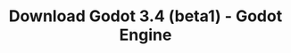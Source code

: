 ---
# Generated by /tools/generators/src/download_archive_generator !!! do not edit by hand !!!
title: 'Download Godot 3.4 (beta1) - Godot Engine'
type: 'download/archive'
name: '3.4'
flavor: 'beta1'
release_date: '2021-07-27T03:00:00-00:00'
release_notes: 'article/dev-snapshot-godot-3-4-beta-2/'
primaryPlatforms:
  - 'android.apk'
  - 'macos.universal'
  - 'windows.64'
  - 'linux_server.headless.64'
  - 'web'
  - 'templates'
links:
  android.apk:
    name: 'android.apk'
    title: 'Android'
    caption: 'Universal APK (ARM64 + ARMv7 + x86_64 + x86)'
    tags:
      - 'APK download'
      - 'ARM64/v7'
      - 'x86 (64 & 32 bit)'
    hosts:
      github_builds:
        regular: 'https://github.com/godotengine/godot-builds/releases/download/3.4-beta1/Godot_v3.4-beta1_android_editor.apk'
        mono: '#'
      github:
        regular: 'https://github.com/godotengine/godot/releases/download/3.4-beta1/Godot_v3.4-beta1_android_editor.apk'
        mono: '#'
  macos.universal:
    name: 'macos.universal'
    title: 'macOS'
    caption: 'Universal (x86_64 + Apple Silicon)'
    tags:
      - 'Intel/Apple Silicon'
      - '64 bit'
    hosts:
      github_builds:
        regular: 'https://github.com/godotengine/godot-builds/releases/download/3.4-beta1/Godot_v3.4-beta1_osx.universal.zip'
        mono: 'https://github.com/godotengine/godot-builds/releases/download/3.4-beta1/Godot_v3.4-beta1_mono_osx.universal.zip'
      github:
        regular: 'https://github.com/godotengine/godot/releases/download/3.4-beta1/Godot_v3.4-beta1_osx.universal.zip'
        mono: 'https://github.com/godotengine/godot/releases/download/3.4-beta1/Godot_v3.4-beta1_mono_osx.universal.zip'
  windows.64:
    name: 'windows.64'
    title: 'Windows'
    caption: 'Standard (x86_64)'
    tags:
      - '64 bit'
    hosts:
      github_builds:
        regular: 'https://github.com/godotengine/godot-builds/releases/download/3.4-beta1/Godot_v3.4-beta1_win64.exe.zip'
        mono: 'https://github.com/godotengine/godot-builds/releases/download/3.4-beta1/Godot_v3.4-beta1_mono_win64.zip'
      github:
        regular: 'https://github.com/godotengine/godot/releases/download/3.4-beta1/Godot_v3.4-beta1_win64.exe.zip'
        mono: 'https://github.com/godotengine/godot/releases/download/3.4-beta1/Godot_v3.4-beta1_mono_win64.zip'
  linux_server.headless.64:
    name: 'linux_server.headless.64'
    title: 'Linux Server'
    caption: 'Headless (x86_64)'
    tags:
      - '64 bit'
      - 'Headless'
    hosts:
      github_builds:
        regular: 'https://github.com/godotengine/godot-builds/releases/download/3.4-beta1/Godot_v3.4-beta1_linux_headless.64.zip'
        mono: 'https://github.com/godotengine/godot-builds/releases/download/3.4-beta1/Godot_v3.4-beta1_mono_linux_headless_64.zip'
      github:
        regular: 'https://github.com/godotengine/godot/releases/download/3.4-beta1/Godot_v3.4-beta1_linux_headless.64.zip'
        mono: 'https://github.com/godotengine/godot/releases/download/3.4-beta1/Godot_v3.4-beta1_mono_linux_headless_64.zip'
  web:
    name: 'web'
    title: 'Web editor'
    caption: ''
    tags:
      - 'Self-hosted'
      - 'Cross-platform'
    hosts:
      github_builds:
        regular: 'https://github.com/godotengine/godot-builds/releases/download/3.4-beta1/Godot_v3.4-beta1_web_editor.zip'
        mono: '#'
      github:
        regular: 'https://github.com/godotengine/godot/releases/download/3.4-beta1/Godot_v3.4-beta1_web_editor.zip'
        mono: '#'
  linux.64:
    name: 'linux.64'
    title: 'Linux'
    caption: 'Standard (x86_64)'
    tags:
      - '64 bit'
    hosts:
      github_builds:
        regular: 'https://github.com/godotengine/godot-builds/releases/download/3.4-beta1/Godot_v3.4-beta1_x11.64.zip'
        mono: 'https://github.com/godotengine/godot-builds/releases/download/3.4-beta1/Godot_v3.4-beta1_mono_x11_64.zip'
      github:
        regular: 'https://github.com/godotengine/godot/releases/download/3.4-beta1/Godot_v3.4-beta1_x11.64.zip'
        mono: 'https://github.com/godotengine/godot/releases/download/3.4-beta1/Godot_v3.4-beta1_mono_x11_64.zip'
  linux.32:
    name: 'linux.32'
    title: 'Linux'
    caption: 'Standard (x86)'
    tags:
      - '32 bit'
    hosts:
      github_builds:
        regular: 'https://github.com/godotengine/godot-builds/releases/download/3.4-beta1/Godot_v3.4-beta1_x11.32.zip'
        mono: 'https://github.com/godotengine/godot-builds/releases/download/3.4-beta1/Godot_v3.4-beta1_mono_x11_32.zip'
      github:
        regular: 'https://github.com/godotengine/godot/releases/download/3.4-beta1/Godot_v3.4-beta1_x11.32.zip'
        mono: 'https://github.com/godotengine/godot/releases/download/3.4-beta1/Godot_v3.4-beta1_mono_x11_32.zip'
  windows.32:
    name: 'windows.32'
    title: 'Windows'
    caption: 'Standard (x86)'
    tags:
      - '32 bit'
    hosts:
      github_builds:
        regular: 'https://github.com/godotengine/godot-builds/releases/download/3.4-beta1/Godot_v3.4-beta1_win32.exe.zip'
        mono: 'https://github.com/godotengine/godot-builds/releases/download/3.4-beta1/Godot_v3.4-beta1_mono_win32.zip'
      github:
        regular: 'https://github.com/godotengine/godot/releases/download/3.4-beta1/Godot_v3.4-beta1_win32.exe.zip'
        mono: 'https://github.com/godotengine/godot/releases/download/3.4-beta1/Godot_v3.4-beta1_mono_win32.zip'
  linux_server.64:
    name: 'linux_server.64'
    title: 'Linux Server'
    caption: 'Standard (x86_64)'
    tags:
      - '64 bit'
    hosts:
      github_builds:
        regular: 'https://github.com/godotengine/godot-builds/releases/download/3.4-beta1/Godot_v3.4-beta1_linux_server.64.zip'
        mono: 'https://github.com/godotengine/godot-builds/releases/download/3.4-beta1/Godot_v3.4-beta1_mono_linux_server_64.zip'
      github:
        regular: 'https://github.com/godotengine/godot/releases/download/3.4-beta1/Godot_v3.4-beta1_linux_server.64.zip'
        mono: 'https://github.com/godotengine/godot/releases/download/3.4-beta1/Godot_v3.4-beta1_mono_linux_server_64.zip'
  aar_library:
    name: 'aar_library'
    title: 'AAR library'
    caption: ''
    tags:
      - 'Android plugins'
      - 'Java'
      - 'Kotlin'
    hosts:
      github_builds:
        regular: 'https://github.com/godotengine/godot-builds/releases/download/3.4-beta1/godot-lib.3.4.beta1.release.aar'
        mono: 'https://github.com/godotengine/godot-builds/releases/download/3.4-beta1/godot-lib.3.4.beta1.mono.release.aar'
      github:
        regular: 'https://github.com/godotengine/godot/releases/download/3.4-beta1/godot-lib.3.4.beta1.release.aar'
        mono: 'https://github.com/godotengine/godot/releases/download/3.4-beta1/godot-lib.3.4.beta1.mono.release.aar'
  templates:
    name: 'templates'
    title: 'Export templates'
    caption: ''
    tags:
      - 'Used to export your games to all supported platforms'
    hosts:
      github_builds:
        regular: 'https://github.com/godotengine/godot-builds/releases/download/3.4-beta1/Godot_v3.4-beta1_export_templates.tpz'
        mono: 'https://github.com/godotengine/godot-builds/releases/download/3.4-beta1/Godot_v3.4-beta1_mono_export_templates.tpz'
      github:
        regular: 'https://github.com/godotengine/godot/releases/download/3.4-beta1/Godot_v3.4-beta1_export_templates.tpz'
        mono: 'https://github.com/godotengine/godot/releases/download/3.4-beta1/Godot_v3.4-beta1_mono_export_templates.tpz'
---